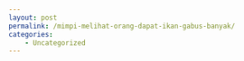 ```yaml
---
layout: post
permalink: /mimpi-melihat-orang-dapat-ikan-gabus-banyak/
categories:
    - Uncategorized
---
```


